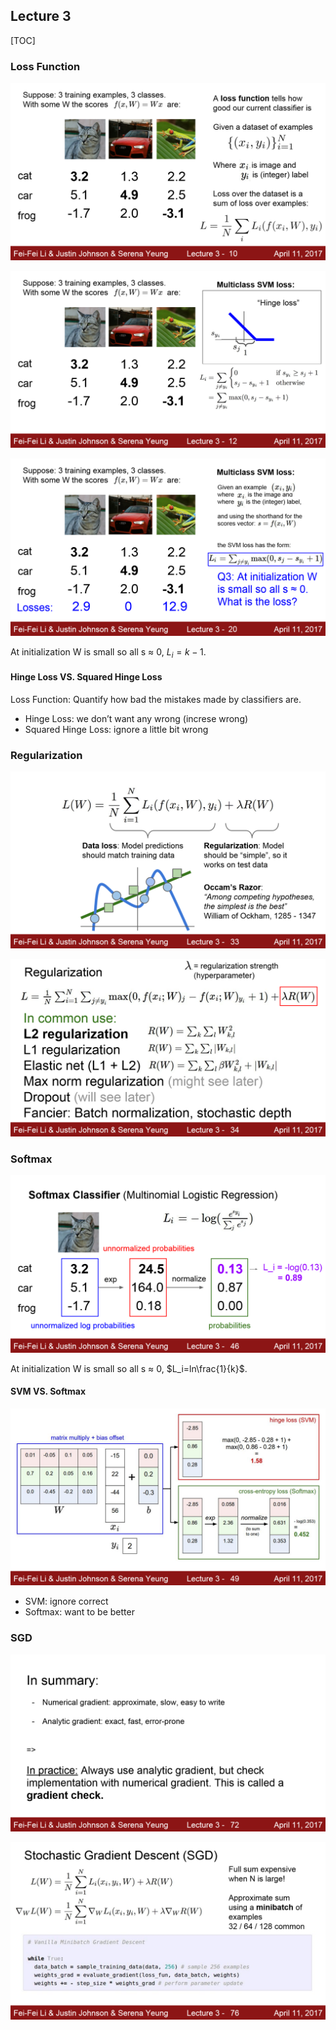 ## Lecture 3

[TOC]

### Loss Function

![cs231n_2017_lecture310](assets/cs231n_2017_lecture310.png)

![cs231n_2017_lecture312](assets/cs231n_2017_lecture312.png)

![cs231n_2017_lecture320](assets/cs231n_2017_lecture320.png)

At initialization W is small so all s ≈ 0, $L_i=k-1$.

#### Hinge Loss VS. Squared Hinge Loss

Loss Function: Quantify how bad the mistakes made by classifiers are.

- Hinge Loss: we don’t want any wrong (increse wrong)
- Squared Hinge Loss: ignore a little bit wrong

### Regularization

![cs231n_2017_lecture333](assets/cs231n_2017_lecture333.png)

![cs231n_2017_lecture334](assets/cs231n_2017_lecture334.png)

### Softmax

![cs231n_2017_lecture346](assets/cs231n_2017_lecture346.png)

At initialization W is small so all s ≈ 0, $L_i=ln\frac{1}{k}$.

#### SVM VS. Softmax

![cs231n_2017_lecture349](assets/cs231n_2017_lecture349.png)

- SVM: ignore correct
- Softmax: want to be better

### SGD

![cs231n_2017_lecture372](assets/cs231n_2017_lecture372.png)

![cs231n_2017_lecture376](assets/cs231n_2017_lecture376.png)